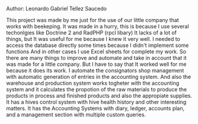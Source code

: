 Author: Leonardo Gabriel Tellez Saucedo

This project was made by me just for the use of our little company that works with beekeping.
It was made in a hurry, this is because I use several techonlgies like Doctrine 2 and RadPHP (rpcl libary)
It lacks of a lot of things, but It was useful for me because I knew it very well.
I needed to access the database directly some times because I didn't implement some functions
And in other cases I use Excel sheets for complete my work.
So there are many things to improve and automate and take in account that it was made for a little company.
But I have to say that It worked well for me because it does its work. 
I automate the consignators shop management with automatic generation of entries in the accounting system.
And also the warehouse and production system works togheter with the accounting system and it calculates the
propotion of the raw materials to produce the products in process and finished products and also the appropiate supplies.
It has a hives control system with hive health history and other interesting matters.
It has the Accounting Systems with diary, ledger, accounts plan, and a management section with multiple custom queries.
